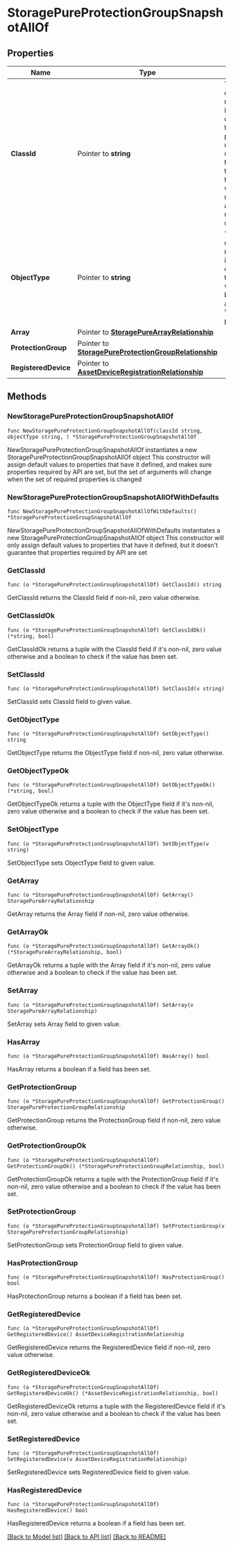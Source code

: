 # StoragePureProtectionGroupSnapshotAllOf

## Properties

Name | Type | Description | Notes
------------ | ------------- | ------------- | -------------
**ClassId** | Pointer to **string** | The fully-qualified name of the instantiated, concrete type. This property is used as a discriminator to identify the type of the payload when marshaling and unmarshaling data. | [default to "storage.PureProtectionGroupSnapshot"]
**ObjectType** | Pointer to **string** | The fully-qualified name of the instantiated, concrete type. The value should be the same as the &#39;ClassId&#39; property. | [default to "storage.PureProtectionGroupSnapshot"]
**Array** | Pointer to [**StoragePureArrayRelationship**](storage.PureArray.Relationship.md) |  | [optional] 
**ProtectionGroup** | Pointer to [**StoragePureProtectionGroupRelationship**](storage.PureProtectionGroup.Relationship.md) |  | [optional] 
**RegisteredDevice** | Pointer to [**AssetDeviceRegistrationRelationship**](asset.DeviceRegistration.Relationship.md) |  | [optional] 

## Methods

### NewStoragePureProtectionGroupSnapshotAllOf

`func NewStoragePureProtectionGroupSnapshotAllOf(classId string, objectType string, ) *StoragePureProtectionGroupSnapshotAllOf`

NewStoragePureProtectionGroupSnapshotAllOf instantiates a new StoragePureProtectionGroupSnapshotAllOf object
This constructor will assign default values to properties that have it defined,
and makes sure properties required by API are set, but the set of arguments
will change when the set of required properties is changed

### NewStoragePureProtectionGroupSnapshotAllOfWithDefaults

`func NewStoragePureProtectionGroupSnapshotAllOfWithDefaults() *StoragePureProtectionGroupSnapshotAllOf`

NewStoragePureProtectionGroupSnapshotAllOfWithDefaults instantiates a new StoragePureProtectionGroupSnapshotAllOf object
This constructor will only assign default values to properties that have it defined,
but it doesn't guarantee that properties required by API are set

### GetClassId

`func (o *StoragePureProtectionGroupSnapshotAllOf) GetClassId() string`

GetClassId returns the ClassId field if non-nil, zero value otherwise.

### GetClassIdOk

`func (o *StoragePureProtectionGroupSnapshotAllOf) GetClassIdOk() (*string, bool)`

GetClassIdOk returns a tuple with the ClassId field if it's non-nil, zero value otherwise
and a boolean to check if the value has been set.

### SetClassId

`func (o *StoragePureProtectionGroupSnapshotAllOf) SetClassId(v string)`

SetClassId sets ClassId field to given value.


### GetObjectType

`func (o *StoragePureProtectionGroupSnapshotAllOf) GetObjectType() string`

GetObjectType returns the ObjectType field if non-nil, zero value otherwise.

### GetObjectTypeOk

`func (o *StoragePureProtectionGroupSnapshotAllOf) GetObjectTypeOk() (*string, bool)`

GetObjectTypeOk returns a tuple with the ObjectType field if it's non-nil, zero value otherwise
and a boolean to check if the value has been set.

### SetObjectType

`func (o *StoragePureProtectionGroupSnapshotAllOf) SetObjectType(v string)`

SetObjectType sets ObjectType field to given value.


### GetArray

`func (o *StoragePureProtectionGroupSnapshotAllOf) GetArray() StoragePureArrayRelationship`

GetArray returns the Array field if non-nil, zero value otherwise.

### GetArrayOk

`func (o *StoragePureProtectionGroupSnapshotAllOf) GetArrayOk() (*StoragePureArrayRelationship, bool)`

GetArrayOk returns a tuple with the Array field if it's non-nil, zero value otherwise
and a boolean to check if the value has been set.

### SetArray

`func (o *StoragePureProtectionGroupSnapshotAllOf) SetArray(v StoragePureArrayRelationship)`

SetArray sets Array field to given value.

### HasArray

`func (o *StoragePureProtectionGroupSnapshotAllOf) HasArray() bool`

HasArray returns a boolean if a field has been set.

### GetProtectionGroup

`func (o *StoragePureProtectionGroupSnapshotAllOf) GetProtectionGroup() StoragePureProtectionGroupRelationship`

GetProtectionGroup returns the ProtectionGroup field if non-nil, zero value otherwise.

### GetProtectionGroupOk

`func (o *StoragePureProtectionGroupSnapshotAllOf) GetProtectionGroupOk() (*StoragePureProtectionGroupRelationship, bool)`

GetProtectionGroupOk returns a tuple with the ProtectionGroup field if it's non-nil, zero value otherwise
and a boolean to check if the value has been set.

### SetProtectionGroup

`func (o *StoragePureProtectionGroupSnapshotAllOf) SetProtectionGroup(v StoragePureProtectionGroupRelationship)`

SetProtectionGroup sets ProtectionGroup field to given value.

### HasProtectionGroup

`func (o *StoragePureProtectionGroupSnapshotAllOf) HasProtectionGroup() bool`

HasProtectionGroup returns a boolean if a field has been set.

### GetRegisteredDevice

`func (o *StoragePureProtectionGroupSnapshotAllOf) GetRegisteredDevice() AssetDeviceRegistrationRelationship`

GetRegisteredDevice returns the RegisteredDevice field if non-nil, zero value otherwise.

### GetRegisteredDeviceOk

`func (o *StoragePureProtectionGroupSnapshotAllOf) GetRegisteredDeviceOk() (*AssetDeviceRegistrationRelationship, bool)`

GetRegisteredDeviceOk returns a tuple with the RegisteredDevice field if it's non-nil, zero value otherwise
and a boolean to check if the value has been set.

### SetRegisteredDevice

`func (o *StoragePureProtectionGroupSnapshotAllOf) SetRegisteredDevice(v AssetDeviceRegistrationRelationship)`

SetRegisteredDevice sets RegisteredDevice field to given value.

### HasRegisteredDevice

`func (o *StoragePureProtectionGroupSnapshotAllOf) HasRegisteredDevice() bool`

HasRegisteredDevice returns a boolean if a field has been set.


[[Back to Model list]](../README.md#documentation-for-models) [[Back to API list]](../README.md#documentation-for-api-endpoints) [[Back to README]](../README.md)


